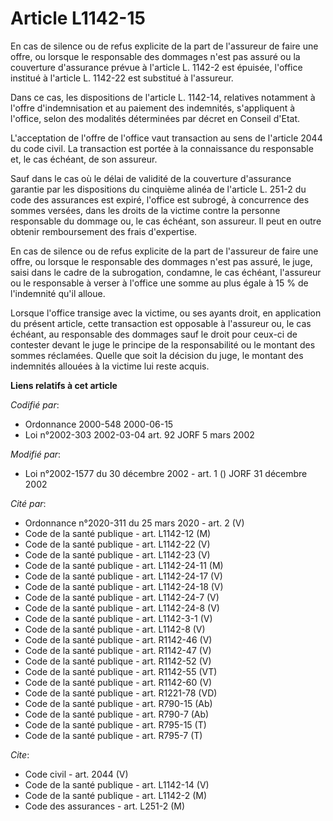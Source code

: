 # Article L1142-15

En cas de silence ou de refus explicite de la part de l'assureur de faire une offre, ou lorsque le responsable des dommages
n'est pas assuré ou la couverture d'assurance prévue à l'article L. 1142-2 est épuisée, l'office institué à l'article L.
1142-22 est substitué à l'assureur.

Dans ce cas, les dispositions de l'article L. 1142-14, relatives notamment à l'offre d'indemnisation et au paiement des
indemnités, s'appliquent à l'office, selon des modalités déterminées par décret en Conseil d'Etat.

L'acceptation de l'offre de l'office vaut transaction au sens de l'article 2044 du code civil. La transaction est portée à la
connaissance du responsable et, le cas échéant, de son assureur.

Sauf dans le cas où le délai de validité de la couverture d'assurance garantie par les dispositions du cinquième alinéa de
l'article L. 251-2 du code des assurances est expiré, l'office est subrogé, à concurrence des sommes versées, dans les droits
de la victime contre la personne responsable du dommage ou, le cas échéant, son assureur. Il peut en outre obtenir
remboursement des frais d'expertise.

En cas de silence ou de refus explicite de la part de l'assureur de faire une offre, ou lorsque le responsable des dommages
n'est pas assuré, le juge, saisi dans le cadre de la subrogation, condamne, le cas échéant, l'assureur ou le responsable à
verser à l'office une somme au plus égale à 15 % de l'indemnité qu'il alloue.

Lorsque l'office transige avec la victime, ou ses ayants droit, en application du présent article, cette transaction est
opposable à l'assureur ou, le cas échéant, au responsable des dommages sauf le droit pour ceux-ci de contester devant le juge
le principe de la responsabilité ou le montant des sommes réclamées. Quelle que soit la décision du juge, le montant des
indemnités allouées à la victime lui reste acquis.

**Liens relatifs à cet article**

_Codifié par_:

  - Ordonnance 2000-548 2000-06-15
  - Loi n°2002-303 2002-03-04 art. 92 JORF 5 mars 2002

_Modifié par_:

  - Loi n°2002-1577 du 30 décembre 2002 - art. 1 () JORF 31 décembre 2002

_Cité par_:

  - Ordonnance n°2020-311 du 25 mars 2020 - art. 2 (V)
  - Code de la santé publique - art. L1142-12 (M)
  - Code de la santé publique - art. L1142-22 (V)
  - Code de la santé publique - art. L1142-23 (V)
  - Code de la santé publique - art. L1142-24-11 (M)
  - Code de la santé publique - art. L1142-24-17 (V)
  - Code de la santé publique - art. L1142-24-18 (V)
  - Code de la santé publique - art. L1142-24-7 (V)
  - Code de la santé publique - art. L1142-24-8 (V)
  - Code de la santé publique - art. L1142-3-1 (V)
  - Code de la santé publique - art. L1142-8 (V)
  - Code de la santé publique - art. R1142-46 (V)
  - Code de la santé publique - art. R1142-47 (V)
  - Code de la santé publique - art. R1142-52 (V)
  - Code de la santé publique - art. R1142-55 (VT)
  - Code de la santé publique - art. R1142-60 (V)
  - Code de la santé publique - art. R1221-78 (VD)
  - Code de la santé publique - art. R790-15 (Ab)
  - Code de la santé publique - art. R790-7 (Ab)
  - Code de la santé publique - art. R795-15 (T)
  - Code de la santé publique - art. R795-7 (T)

_Cite_:

  - Code civil - art. 2044 (V)
  - Code de la santé publique - art. L1142-14 (V)
  - Code de la santé publique - art. L1142-2 (M)
  - Code des assurances - art. L251-2 (M)
